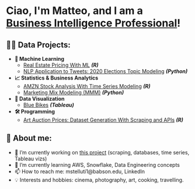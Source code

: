 <h1>Ciao, I'm Matteo, and I am a <a href="https://www.linkedin.com/in/mattstelluti">Business Intelligence Professional</a>!

<h2>👨‍💻 Data Projects:</h2>

- <b>🧠 Machine Learning</b>
  - [Real Estate Pricing With ML](https://github.com/mattstell96/RealEstateML) <b><i>(R)</b></i>
  - [NLP Application to Tweets: 2020 Elections Topic Modeling](https://github.com/mattstell96/TwitterNLP) <b><i>(Python)</b></i>
- <b>📈 Statistics & Business Analytics</b>
  - [AMZN Stock Analysis With Time Series Modeling](https://github.com/mattstell96/TimeSeriesAMZN) <b><i>(R)</b></i>
  - [Marketing Mix Modeling (MMM)](https://github.com/mattstell96/mmm_linear_regression) <b><i>(Python)</b></i>
- <b>🎨 Data Visualization</b>
  - [Blue Bikes](https://public.tableau.com/views/BlueBikes_Group7_Dashboard/Dashboard1?:language=en-GB&:display_count=n&:origin=viz_share_link) <b><i>(Tableau)</b></i>
- <b>🛠️ Programming</b>
  - [Art Auction Prices: Dataset Generation With Scraping and APIs](https://github.com/mattstell96/ArtScraper) <b><i>(R)</b></i>
  
</b>

<h2>👨 About me:</h2>
<ul>
<li>🔭 I’m currently working on <a href="https://github.com/mattstell96/ArtDatabase">this project</a> (scraping, databases, time series, Tableau vizs)</li>
<li>🌱 I’m currently learning AWS, Snowflake, Data Engineering concepts</li>
<li>📫 How to reach me: mstelluti1@babson.edu, LinkedIn</li>
<li>💡 Interests and hobbies: cinema, photography, art, cooking, travelling.</li>
</ul>
  
<!--
**mattstell96/mattstell96** is a ✨ _special_ ✨ repository because its `README.md` (this file) appears on your GitHub profile.

Here are some ideas to get you started:

- 🔭 I’m currently working on ...
- 🌱 I’m currently learning ...
- 👯 I’m looking to collaborate on ...
- 🤔 I’m looking for help with ...
- 💬 Ask me about ...
- 📫 How to reach me: ...
- 😄 Pronouns: ...
- ⚡ Fun fact: ...
-->
